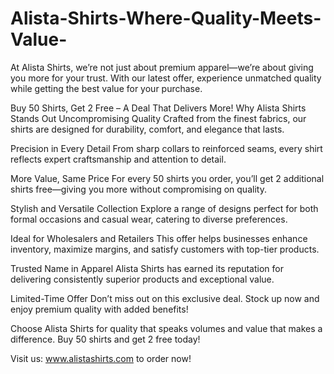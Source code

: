 # Alista-Shirts-Where-Quality-Meets-Value-
At Alista Shirts, we’re not just about premium apparel—we’re about giving you more for your trust. With our latest offer, experience unmatched quality while getting the best value for your purchase.

Buy 50 Shirts, Get 2 Free – A Deal That Delivers More!
Why Alista Shirts Stands Out
Uncompromising Quality
Crafted from the finest fabrics, our shirts are designed for durability, comfort, and elegance that lasts.

Precision in Every Detail
From sharp collars to reinforced seams, every shirt reflects expert craftsmanship and attention to detail.

More Value, Same Price
For every 50 shirts you order, you’ll get 2 additional shirts free—giving you more without compromising on quality.

Stylish and Versatile Collection
Explore a range of designs perfect for both formal occasions and casual wear, catering to diverse preferences.

Ideal for Wholesalers and Retailers
This offer helps businesses enhance inventory, maximize margins, and satisfy customers with top-tier products.

Trusted Name in Apparel
Alista Shirts has earned its reputation for delivering consistently superior products and exceptional value.

Limited-Time Offer
Don’t miss out on this exclusive deal. Stock up now and enjoy premium quality with added benefits!

Choose Alista Shirts for quality that speaks volumes and value that makes a difference. Buy 50 shirts and get 2 free today!

Visit us: www.alistashirts.com to order now!
